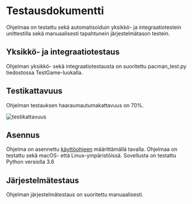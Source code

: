 # Testausdokumentti

Ohjelmaa on testattu sekä automatisoiduin yksikkö- ja integraatiotestein unittestilla sekä manuaalisesti tapahtunein järjestelmätason testein.

## Yksikkö- ja integraatiotestaus

Ohjelman yksikkö- sekä integraatiotestausta on suoritettu pacman_test.py tiedostossa TestGame-luokalla.

## Testikattavuus

Ohjelman testauksen haaraumautumakattavuus on 70%.

![testikattavuus](https://github.com/anniliisal/ot-harjoitustyo/blob/master/dokumentaatio/kuvat/Näyttökuva%202021-5-16%20kello%2016.08.05.png)

## Asennus

Ohjelma on asennettu [käyttöohjeen](https://github.com/anniliisal/ot-harjoitustyo/blob/master/dokumentaatio/käyttöohje.md) määrittämällä tavalla. Ohjelmaa on testattu sekä macOS- että Linux-ympäristöissä. Sovellusta on testattu Python versiolla 3.6

## Järjestelmätestaus

Ohjelman järjestelmätestaus on suoritettu manuaalisesti.

